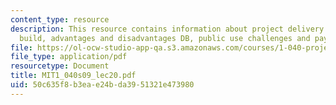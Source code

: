```yaml
---
content_type: resource
description: This resource contains information about project delivery Systems, design
  build, advantages and disadvantages DB, public use challenges and payment schemes.
file: https://ol-ocw-studio-app-qa.s3.amazonaws.com/courses/1-040-project-management-spring-2009/50c635f8b3eae24bda3951321e473980_MIT1_040s09_lec20.pdf
file_type: application/pdf
resourcetype: Document
title: MIT1_040s09_lec20.pdf
uid: 50c635f8-b3ea-e24b-da39-51321e473980
---
```

